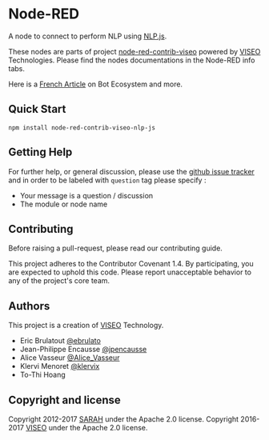 # Node-RED

A node to connect to perform NLP using [NLP.js](https://github.com/axa-group/nlp.js).

These nodes are parts of project [node-red-contrib-viseo](https://github.com/NGRP/node-red-contrib-viseo) powered by [VISEO](http://www.viseo.com) Technologies. Please find the nodes documentations in the Node-RED info tabs. 

Here is a [French Article](https://goo.gl/DMfJk1) on Bot Ecosystem and more.

## Quick Start

```
npm install node-red-contrib-viseo-nlp-js
```

## Getting Help

For further help, or general discussion, please use the [github issue tracker](https://github.com/NGRP/node-red-contrib-viseo/issues) and in order to be labeled with `question` tag please specify :
- Your message is a question / discussion
- The module or node name

## Contributing

Before raising a pull-request, please read our contributing guide.

This project adheres to the Contributor Covenant 1.4. By participating, 
you are expected to uphold this code. 
Please report unacceptable behavior to any of the project's core team.

## Authors

This project is a creation of [VISEO](http://www.viseo.com) Technology.

- Eric Brulatout [@ebrulato](https://twitter.com/ebrulato)
- Jean-Philippe Encausse [@jpencausse](https://twitter.com/jpencausse)
- Alice Vasseur [@Alice_Vasseur](https://twitter.com/Alice_Vasseur)
- Klervi Menoret [@klervix](https://twitter.com/klervix)
- To-Thi Hoang 


## Copyright and license

Copyright 2012-2017 [SARAH](http://sarah.encausse.net) under the Apache 2.0 license.
Copyright 2016-2017 [VISEO](http://www.viseo.com) under the Apache 2.0 license.